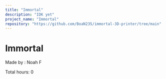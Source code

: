 ```yaml
---
title: "Immortal"
description: "IDK yet"
project_name: "Immortal"
repository: "https://github.com/BoaN235/immortal-3D-printer/tree/main"
---
```

# Immortal
Made by : Noah F

Total hours: 0
